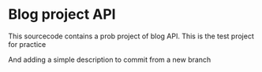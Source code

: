 # Blog project API

This sourcecode contains a prob project of blog API. This is the test project for practice

And adding a simple description to commit from a new branch